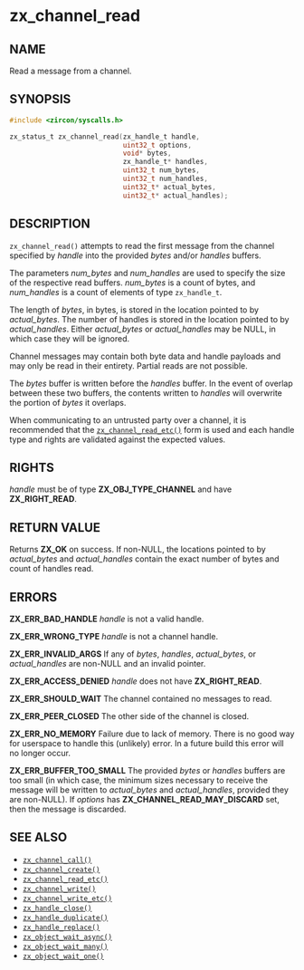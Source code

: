 # zx_channel_read

## NAME

<!-- Updated by update-docs-from-fidl, do not edit. -->

Read a message from a channel.

## SYNOPSIS

<!-- Updated by update-docs-from-fidl, do not edit. -->

```c
#include <zircon/syscalls.h>

zx_status_t zx_channel_read(zx_handle_t handle,
                            uint32_t options,
                            void* bytes,
                            zx_handle_t* handles,
                            uint32_t num_bytes,
                            uint32_t num_handles,
                            uint32_t* actual_bytes,
                            uint32_t* actual_handles);
```

## DESCRIPTION

`zx_channel_read()` attempts to read the first message from the channel
specified by *handle* into the provided *bytes* and/or *handles* buffers.

The parameters *num_bytes* and *num_handles* are used to specify the size of the
respective read buffers. *num_bytes* is a count of bytes, and
*num_handles* is a count of elements of type `zx_handle_t`.

The length of *bytes*, in bytes, is stored in the location pointed to by
*actual_bytes*.  The number of handles is stored in the location pointed to by
*actual_handles*.  Either *actual_bytes* or *actual_handles* may be NULL, in
which case they will be ignored.

Channel messages may contain both byte data and handle payloads and may
only be read in their entirety.  Partial reads are not possible.

The *bytes* buffer is written before the *handles* buffer. In the event of
overlap between these two buffers, the contents written to *handles*
will overwrite the portion of *bytes* it overlaps.

When communicating to an untrusted party over a channel, it is recommended that
the [`zx_channel_read_etc()`] form is used and each handle type
and rights are validated against the expected values.

## RIGHTS

<!-- Updated by update-docs-from-fidl, do not edit. -->

*handle* must be of type **ZX_OBJ_TYPE_CHANNEL** and have **ZX_RIGHT_READ**.

## RETURN VALUE

Returns **ZX_OK** on success. If non-NULL, the locations pointed to by
*actual_bytes* and *actual_handles* contain the exact number of bytes and count
of handles read.

## ERRORS

**ZX_ERR_BAD_HANDLE**  *handle* is not a valid handle.

**ZX_ERR_WRONG_TYPE**  *handle* is not a channel handle.

**ZX_ERR_INVALID_ARGS**  If any of *bytes*, *handles*, *actual_bytes*, or
*actual_handles* are non-NULL and an invalid pointer.

**ZX_ERR_ACCESS_DENIED**  *handle* does not have **ZX_RIGHT_READ**.

**ZX_ERR_SHOULD_WAIT**  The channel contained no messages to read.

**ZX_ERR_PEER_CLOSED**  The other side of the channel is closed.

**ZX_ERR_NO_MEMORY**  Failure due to lack of memory.
There is no good way for userspace to handle this (unlikely) error.
In a future build this error will no longer occur.

**ZX_ERR_BUFFER_TOO_SMALL**  The provided *bytes* or *handles* buffers
are too small (in which case, the minimum sizes necessary to receive
the message will be written to *actual_bytes* and *actual_handles*,
provided they are non-NULL). If *options* has **ZX_CHANNEL_READ_MAY_DISCARD**
set, then the message is discarded.

## SEE ALSO

 - [`zx_channel_call()`]
 - [`zx_channel_create()`]
 - [`zx_channel_read_etc()`]
 - [`zx_channel_write()`]
 - [`zx_channel_write_etc()`]
 - [`zx_handle_close()`]
 - [`zx_handle_duplicate()`]
 - [`zx_handle_replace()`]
 - [`zx_object_wait_async()`]
 - [`zx_object_wait_many()`]
 - [`zx_object_wait_one()`]

<!-- References updated by update-docs-from-fidl, do not edit. -->

[`zx_channel_call()`]: channel_call.md
[`zx_channel_create()`]: channel_create.md
[`zx_channel_read_etc()`]: channel_read_etc.md
[`zx_channel_write()`]: channel_write.md
[`zx_channel_write_etc()`]: channel_write_etc.md
[`zx_handle_close()`]: handle_close.md
[`zx_handle_duplicate()`]: handle_duplicate.md
[`zx_handle_replace()`]: handle_replace.md
[`zx_object_wait_async()`]: object_wait_async.md
[`zx_object_wait_many()`]: object_wait_many.md
[`zx_object_wait_one()`]: object_wait_one.md
